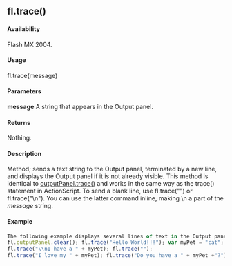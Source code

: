 ## fl.trace()

#### Availability

Flash MX 2004.

#### Usage

fl.trace(message)

#### Parameters

**message** A string that appears in the Output panel.

#### Returns

Nothing.

#### Description

Method; sends a text string to the Output panel, terminated by a new line, and displays the Output panel if it is not already visible. This method is identical to [outputPanel.trace()](#!wielmic/developers-animatesdk-docs/test/outputPanel_object/outputPane2.md) and works in the same way as the trace() statement in ActionScript.
To send a blank line, use fl.trace("") or fl.trace("\\n"). You can use the latter command inline, making \\n a part of the *message* string.

#### Example

```javascript
The following example displays several lines of text in the Output panel:
fl.outputPanel.clear(); fl.trace("Hello World!!!"); var myPet = "cat";
fl.trace("\\nI have a " + myPet); fl.trace("");
fl.trace("I love my " + myPet); fl.trace("Do you have a " + myPet +"?");

```